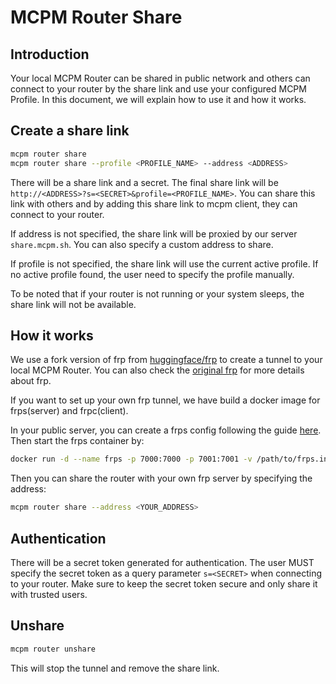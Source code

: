 
# MCPM Router Share

## Introduction
Your local MCPM Router can be shared in public network and others can connect to your router by the share link and use your configured MCPM Profile. In this document, we will explain how to use it and how it works.

## Create a share link

```bash
mcpm router share
mcpm router share --profile <PROFILE_NAME> --address <ADDRESS>
```
There will be a share link and a secret. The final share link will be `http://<ADDRESS>?s=<SECRET>&profile=<PROFILE_NAME>`. You can share this link with others and by adding this share link to mcpm client, they can connect to your router.

If address is not specified, the share link will be proxied by our server `share.mcpm.sh`. You can also specify a custom address to share.

If profile is not specified, the share link will use the current active profile. If no active profile found, the user need to specify the profile manually.

To be noted that if your router is not running or your system sleeps, the share link will not be available.

## How it works

We use a fork version of frp from [huggingface/frp](https://github.com/huggingface/frp) to create a tunnel to your local MCPM Router. You can also check the [original frp](https://github.com/fatedier/frp) for more details about frp.

If you want to set up your own frp tunnel, we have build a docker image for frps(server) and frpc(client).

In your public server, you can create a frps config following the guide [here](https://github.com/huggingface/frp?tab=readme-ov-file#setting-up-a-share-server). Then start the frps container by:
```bash
docker run -d --name frps -p 7000:7000 -p 7001:7001 -v /path/to/frps.ini:/frp/frps.ini ghcr.io/pathintegral-institute/frps:latest
```

Then you can share the router with your own frp server by specifying the address:
```bash
mcpm router share --address <YOUR_ADDRESS>
```

## Authentication
There will be a secret token generated for authentication. The user MUST specify the secret token as a query parameter `s=<SECRET>` when connecting to your router. Make sure to keep the secret token secure and only share it with trusted users.

## Unshare

```bash
mcpm router unshare
```

This will stop the tunnel and remove the share link.
